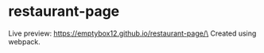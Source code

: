 # restaurant-page
Live preview: https://emptybox12.github.io/restaurant-page/\
Created using webpack.
